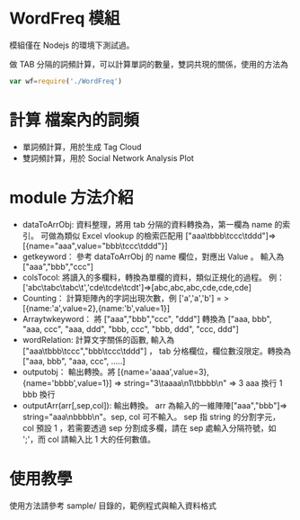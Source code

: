 # WordFreq 模組

模組僅在 Nodejs 的環境下測試過。

做 TAB 分隔的詞頻計算，可以計算單詞的數量，雙詞共現的關係，使用的方法為
```javascript
var wf=require('./WordFreq')
```

# 計算 檔案內的詞頻

* 單詞頻計算，用於生成 Tag Cloud
* 雙詞頻計算，用於 Social Network Analysis Plot

# module 方法介紹

* dataToArrObj: 資料整理，將用 tab 分隔的資料轉換為，第一欄為 name 的索引。 可做為類似 Excel vlookup 的檢索匹配用  ["aaa\tbbb\tccc\tddd"]=>[{name="aaa",value="bbb\tccc\tddd"}]
* getkeyword： 參考 dataToArrObj 的 name 欄位，對應出 Value 。 輸入為 ["aaa","bbb","ccc"]
* colsTocol: 將讀入的多欄料，轉換為單欄的資料，類似正規化的過程。 例：['abc\tabc\tabc\t','cde\tcde\tcdt']=>[abc,abc,abc,cde,cde,cde]
* Counting： 計算矩陣內的字詞出現次數，例 ['a','a','b'] = >[{name:'a',value=2},{name:'b',value=1}]
* Arraytwkeyword： 將 ["aaa","bbb","ccc", "ddd"] 轉換為 ["aaa, bbb", "aaa, ccc", "aaa, ddd", "bbb, ccc", "bbb, ddd", "ccc, ddd"]
* wordRelation: 計算文字關係的函數, 輸入為 ["aaa\tbbb\tccc","bbb\tccc\tddd"] ， tab 分格欄位，欄位數沒限定。轉換為 ["aaa, bbb", "aaa, ccc", .....]
* outputobj： 輸出轉換。將 [{name='aaaa',value=3},{name='bbbb',value=1}] => string="3\taaaa\n1\tbbbb\n"  => 3  aaa 換行 1 bbb 換行
* outputArr(arr[,sep,col]): 輸出轉換。 arr 為輸入的一維陣陣["aaa","bbb"]=> string="aaa\nbbbb\n"。sep, col 可不輸入。 sep 指 string 的分割字元， col 預設 1 ，若需要透過  sep 分割成多欄，請在 sep 處輸入分隔符號，如 ';'，而 col 請輸入比 1 大的任何數值。

# 使用教學

使用方法請參考 sample/ 目錄的，範例程式與輸入資料格式
